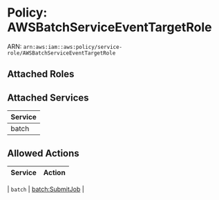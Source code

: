 # Policy: AWSBatchServiceEventTargetRole

ARN: `arn:aws:iam::aws:policy/service-role/AWSBatchServiceEventTargetRole`

## Attached Roles

## Attached Services

| Service |
|---------|
| batch |

## Allowed Actions

| Service | Action |
|:-------:|--------|

| `batch` | [batch:SubmitJob](../actions.md#batch:submitjob) |
